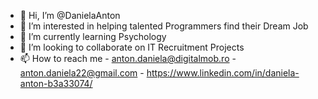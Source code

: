- 👋 Hi, I’m @DanielaAnton 
- 👀 I’m interested in helping talented Programmers find their Dream Job
- 🌱 I’m currently learning Psychology
- 💞️ I’m looking to collaborate on IT Recruitment Projects
- 📫 How to reach me
      -  anton.daniela@digitalmob.ro
      -  anton.daniela22@gmail.com
      -  https://www.linkedin.com/in/daniela-anton-b3a33074/
